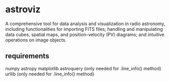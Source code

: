 # astroviz
A comprehensive tool for data analysis and visualization in radio astronomy, including functionalities for importing FITS files; handling and manipulating data cubes, spatial maps, and position-velocity (PV) diagrams; and intuitive operations on image objects.

## requirements 
numpy
astropy 
matplotlib
astroquery (only needed for .line_info() method)
urllib (only needed for .line_info() method)
